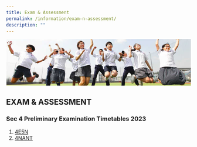 ```yaml
---
title: Exam & Assessment
permalink: /information/exam-n-assessment/
description: ""
---
```

![](/images/Hildan%20Matters/Exam%20Banner.jpg)

EXAM &amp; ASSESSMENT
-----------------

### Sec 4 Preliminary Examination Timetables 2023
1. [4E5N](/files/Sec%204%20Preliminary%20Exam/2023%204e5n%20prelim%20exam%20schedule_finalv2.pdf)<br>
2. [4NANT](/files/Sec%204%20Preliminary%20Exam/2023%204nant_prelim_exam%20schedule_final.pdf)